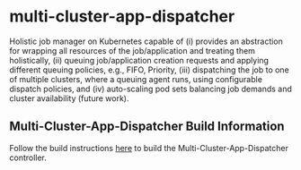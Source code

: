 # multi-cluster-app-dispatcher
Holistic job manager on Kubernetes capable of (i) provides an abstraction for wrapping all resources of the job/application and treating them holistically, (ii) queuing job/application creation requests and applying different queuing policies, e.g., FIFO, Priority, (iii) dispatching the job to one of multiple clusters, where a queuing agent runs, using configurable dispatch policies, and (iv) auto-scaling pod sets balancing job demands and cluster availability (future work).

## Multi-Cluster-App-Dispatcher Build Information

Follow the build instructions [here](./docs/build/build.md) to build the Multi-Cluster-App-Dispatcher controller.

